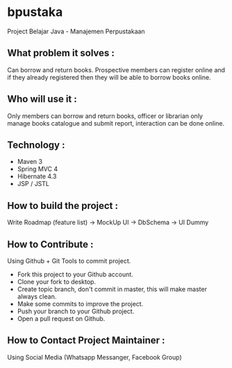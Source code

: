 # bpustaka
  Project Belajar Java - Manajemen Perpustakaan

## What problem it solves :
   Can borrow and return books. Prospective members can register online and if they already registered then they will be able to borrow books online.

## Who will use it :
   Only members can borrow and return books, officer or librarian only manage books catalogue and submit report, interaction can be done online.

## Technology :
   - Maven 3  
   - Spring MVC 4  
   - Hibernate 4.3
   - JSP / JSTL

## How to build the project : 
   Write Roadmap (feature list) -> MockUp UI -> DbSchema -> UI Dummy

## How to Contribute :
   Using Github + Git Tools to commit project.
   - Fork this project to your Github account.
   - Clone your fork to desktop.
   - Create topic branch, don't commit in master, this will make master always clean.
   - Make some commits to improve the project.
   - Push your branch to your Github project.
   - Open a pull request on Github.

## How to Contact Project Maintainer : 
   Using Social Media (Whatsapp Messanger, Facebook Group)
